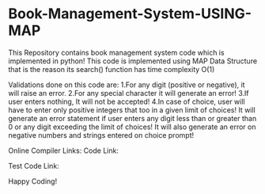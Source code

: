 # Book-Management-System-USING-MAP

This Repository contains book management system code which is implemented in python!
This code is implemented using MAP Data Structure that is the reason its search() function has time complexity O(1)

Validations done on this code are:
  1.For any digit (positive or negative), it will raise an error.
  2.For any special character it will generate an error!
  3.If user enters nothing, It will not be accepted!
  4.In case of choice, user will have to enter only positive integers that too in a given limit of choices! 
    It will generate an error statement if user enters any digit less than or greater than 0 or any digit exceeding the limit of choices!
    It will also generate an error on negative numbers and strings entered on choice prompt!
 
Online Compiler Links:
Code Link:

Test Code Link:




Happy Coding!
